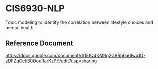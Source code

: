 # CIS6930-NLP
Topic modeling to identify the correlation between lifestyle choices and mental health


## Reference Document
https://docs.google.com/document/d/1EtQ4KMRq2GBRb6a6Iwu1O-zDFZqCeti30OouRarKzPY/edit?usp=sharing
